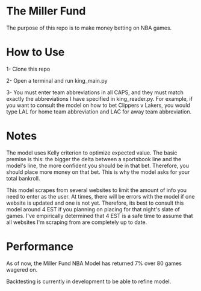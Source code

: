 
# The Miller Fund
The purpose of this repo is to make money betting on NBA games.

# How to Use

1- Clone this repo

2- Open a terminal and run king_main.py

3- You must enter team abbreviations in all CAPS, and they must match exactly the abbreviations I have specified in king_reader.py. For example, if you want to consult the model on how to bet Clippers v Lakers, you would type LAL for home team abbreviation and LAC for away team abbreviation. 

# Notes

The model uses Kelly criterion to optimize expected value. The basic premise is this: the bigger the delta between a sportsbook line and the model's line, the more confident you should be in that bet. Therefore, you should place more money on that bet. This is why the model asks for your total bankroll.

This model scrapes from several websites to limit the amount of info you need to enter as the user. At times, there will be errors with the model if one website is updated and one is not yet. Therefore, its best to consult this model around 4 EST if you planning on placing for that night's slate of games. I've empirically determined that 4 EST is a safe time to assume that all websites I'm scraping from are completely up to date.

# Performance

As of now, the Miller Fund NBA Model has returned 7% over 80 games wagered on. 

Backtesting is currently in development to be able to refine model.
